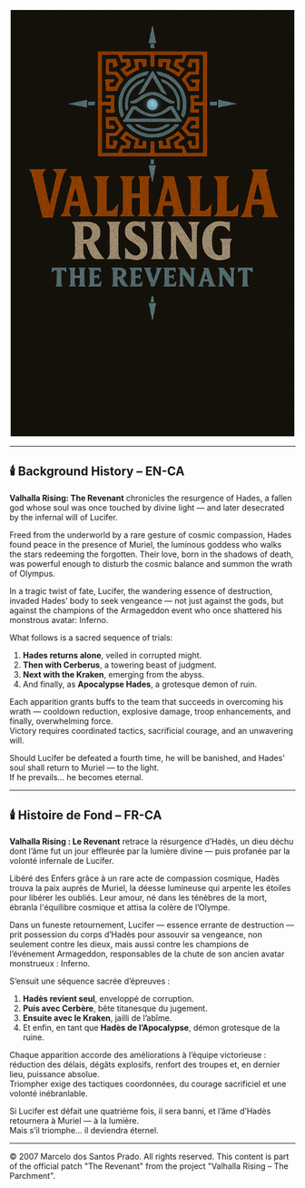 <p align="center">
  <img src="./COVER_The_REVENANT.png" alt="Valhalla Rising – The Revenant" width="500"/>
</p>

---

## 🕯️ Background History – EN-CA

**Valhalla Rising: The Revenant** chronicles the resurgence of Hades, a fallen god whose soul was once touched by divine light — and later desecrated by the infernal will of Lucifer.

Freed from the underworld by a rare gesture of cosmic compassion, Hades found peace in the presence of Muriel, the luminous goddess who walks the stars redeeming the forgotten. Their love, born in the shadows of death, was powerful enough to disturb the cosmic balance and summon the wrath of Olympus.

In a tragic twist of fate, Lucifer, the wandering essence of destruction, invaded Hades’ body to seek vengeance — not just against the gods, but against the champions of the Armageddon event who once shattered his monstrous avatar: Inferno.

What follows is a sacred sequence of trials:  
1. **Hades returns alone**, veiled in corrupted might.  
2. **Then with Cerberus**, a towering beast of judgment.  
3. **Next with the Kraken**, emerging from the abyss.  
4. And finally, as **Apocalypse Hades**, a grotesque demon of ruin.

Each apparition grants buffs to the team that succeeds in overcoming his wrath — cooldown reduction, explosive damage, troop enhancements, and finally, overwhelming force.  
Victory requires coordinated tactics, sacrificial courage, and an unwavering will.

Should Lucifer be defeated a fourth time, he will be banished, and Hades' soul shall return to Muriel — to the light.  
If he prevails... he becomes eternal.

---

## 🕯️ Histoire de Fond – FR-CA

**Valhalla Rising : Le Revenant** retrace la résurgence d’Hadès, un dieu déchu dont l’âme fut un jour effleurée par la lumière divine — puis profanée par la volonté infernale de Lucifer.

Libéré des Enfers grâce à un rare acte de compassion cosmique, Hadès trouva la paix auprès de Muriel, la déesse lumineuse qui arpente les étoiles pour libérer les oubliés. Leur amour, né dans les ténèbres de la mort, ébranla l'équilibre cosmique et attisa la colère de l’Olympe.

Dans un funeste retournement, Lucifer — essence errante de destruction — prit possession du corps d’Hadès pour assouvir sa vengeance, non seulement contre les dieux, mais aussi contre les champions de l’événement Armageddon, responsables de la chute de son ancien avatar monstrueux : Inferno.

S’ensuit une séquence sacrée d’épreuves :  
1. **Hadès revient seul**, enveloppé de corruption.  
2. **Puis avec Cerbère**, bête titanesque du jugement.  
3. **Ensuite avec le Kraken**, jailli de l’abîme.  
4. Et enfin, en tant que **Hadès de l’Apocalypse**, démon grotesque de la ruine.

Chaque apparition accorde des améliorations à l’équipe victorieuse : réduction des délais, dégâts explosifs, renfort des troupes et, en dernier lieu, puissance absolue.  
Triompher exige des tactiques coordonnées, du courage sacrificiel et une volonté inébranlable.

Si Lucifer est défait une quatrième fois, il sera banni, et l’âme d’Hadès retournera à Muriel — à la lumière.  
Mais s’il triomphe… il deviendra éternel.

---
© 2007 Marcelo dos Santos Prado. All rights reserved.
This content is part of the official patch "The Revenant" from the project "Valhalla Rising – The Parchment".
